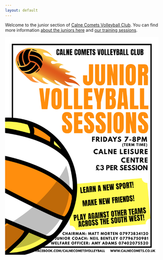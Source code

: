 ```yaml
---
layout: default
---
```


Welcome to the junior section of [Calne Comets Volleyball Club](https://www.calnecomets.co.uk/). You can find more information [about the juniors here](/about.html) and [our training sessions](/training.html).

![Come any try volleyball](/images/20190309_000130_0001.png "Come and try volleyball")


